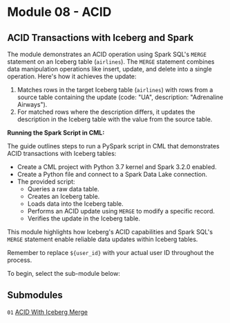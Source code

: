 # Module 08 - ACID

## ACID Transactions with Iceberg and Spark

The module demonstrates an ACID operation using Spark SQL's `MERGE` statement on an Iceberg table (`airlines`). The `MERGE` statement combines data manipulation operations like insert, update, and delete into a single operation. Here's how it achieves the update:

1. Matches rows in the target Iceberg table (`airlines`) with rows from a source table containing the update (code: "UA", description: "Adrenaline Airways").
2. For matched rows where the description differs, it updates the description in the Iceberg table with the value from the source table.

**Running the Spark Script in CML:**

The guide outlines steps to run a PySpark script in CML that demonstrates ACID transactions with Iceberg tables:

- Create a CML project with Python 3.7 kernel and Spark 3.2.0 enabled.
- Create a Python file and connect to a Spark Data Lake connection.
- The provided script:
    - Queries a raw data table.
    - Creates an Iceberg table.
    - Loads data into the Iceberg table.
    - Performs an ACID update using `MERGE` to modify a specific record.
    - Verifies the update in the Iceberg table.

This module highlights how Iceberg's ACID capabilities and Spark SQL's `MERGE` statement enable reliable data updates within Iceberg tables.

Remember to replace `${user_id}` with your actual user ID throughout the process.

To begin, select the sub-module below:

## Submodules

`01` [ACID With Iceberg Merge](merge_spark_ML.md)